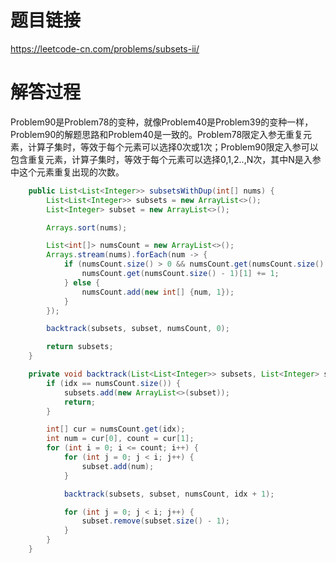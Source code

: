 # 题目链接
https://leetcode-cn.com/problems/subsets-ii/

# 解答过程
Problem90是Problem78的变种，就像Problem40是Problem39的变种一样，Problem90的解题思路和Problem40是一致的。Problem78限定入参无重复元素，计算子集时，等效于每个元素可以选择0次或1次；Problem90限定入参可以包含重复元素，计算子集时，等效于每个元素可以选择0,1,2..,N次，其中N是入参中这个元素重复出现的次数。

```java
	public List<List<Integer>> subsetsWithDup(int[] nums) {
		List<List<Integer>> subsets = new ArrayList<>();
		List<Integer> subset = new ArrayList<>();

		Arrays.sort(nums);

		List<int[]> numsCount = new ArrayList<>();
		Arrays.stream(nums).forEach(num -> {
			if (numsCount.size() > 0 && numsCount.get(numsCount.size() - 1)[0] == num) {
				numsCount.get(numsCount.size() - 1)[1] += 1;
			} else {
				numsCount.add(new int[] {num, 1});
			}
		});

		backtrack(subsets, subset, numsCount, 0);

		return subsets;
	}

	private void backtrack(List<List<Integer>> subsets, List<Integer> subset, List<int[]> numsCount, int idx) {
		if (idx == numsCount.size()) {
			subsets.add(new ArrayList<>(subset));
			return;
		}

		int[] cur = numsCount.get(idx);
		int num = cur[0], count = cur[1];
		for (int i = 0; i <= count; i++) {
			for (int j = 0; j < i; j++) {
				subset.add(num);
			}

			backtrack(subsets, subset, numsCount, idx + 1);

			for (int j = 0; j < i; j++) {
				subset.remove(subset.size() - 1);
			}
		}
	}
```